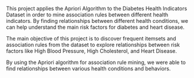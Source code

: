 This project applies the Apriori Algorithm to the Diabetes Health Indicators Dataset in order to mine association rules between different health indicators. By finding relationships between different health conditions, we can help understand the main risk factors for diabetes and heart disease.

The main objective of this project is to discover frequent itemsets and association rules from the dataset to explore relationships between risk factors like High Blood Pressure, High Cholesterol, and Heart Disease.

By using the Apriori algorithm for association rule mining, we were able to find relationships between various health conditions and behaviors.
